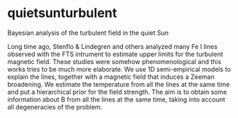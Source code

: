 quietsunturbulent
=============

Bayesian analysis of the turbulent field in the quiet Sun

Long time ago, Stenflo & Lindegren and others analyzed many Fe I lines observed with
the FTS intrument to estimate upper limits for the turbulent magnetic field. These
studies were somehow phenomenological and this works tries to be much more 
elaborate. We use 1D semi-empirical models to explain the lines, together with a
magnetic field that induces a Zeeman broadening. We estimate the temperature from
all the lines at the same time and put a hierarchical prior for the field strength.
The aim is to obtain some information about B from all the lines at the same time,
taking into account all degeneracies of the problem.
